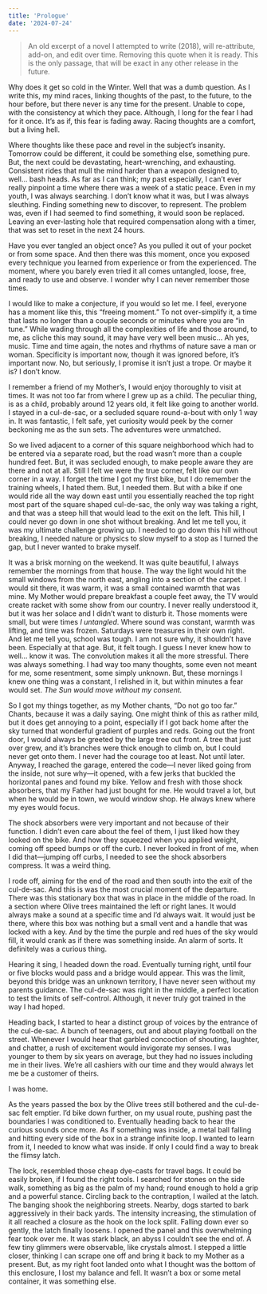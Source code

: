 ```yaml
---
title: 'Prologue'
date: '2024-07-24'
---
```


> An old excerpt of a novel I attempted to write (2018), will re-attribute, add-on, and edit over time. Removing this quote when it is ready. This is the only passage, that will be exact in any other release in the future.
> 

Why does it get so cold in the Winter. Well that was a dumb question. As I write this, my mind races, linking thoughts of the past, to the future, to the hour before, but there never is any time for the present. Unable to cope, with the consistency at which they pace. Although, I long for the fear I had for it once. It’s as if, this fear is fading away. Racing thoughts are a comfort, but a living hell.

Where thoughts like these pace and revel in the subject’s insanity. Tomorrow could be different, it could be something else, something pure. But, the next could be devastating, heart-wrenching, and exhausting. Consistent rides that mull the mind harder than a weapon designed to, well… bash heads. As far as I can think; my past especially, I can’t ever really pinpoint a time where there was a week of a static peace. Even in my youth, I was always searching. I don’t know what it was, but I was always sleuthing. Finding something new to discover, to represent. The problem was, even if I had seemed to find something, it would soon be replaced. Leaving an ever-lasting hole that required compensation along with a timer, that was set to reset in the next 24 hours.

Have you ever tangled an object once? As you pulled it out of your pocket or from some space. And then there was this moment, once you exposed every technique you learned from experience or from the experienced. The moment, where you barely even tried it all comes untangled, loose, free, and ready to use and observe. I wonder why I can never remember those times.

I would like to make a conjecture, if you would so let me. I feel, everyone has a moment like this, this “freeing moment.” To not over-simplify it, a time that lasts no longer than a couple seconds or minutes where you are “in tune.” While wading through all the complexities of life and those around, to me, as cliche this may sound, it may have very well been music… Ah yes, music. Time and time again, the notes and rhythms of nature save a man or woman. Specificity is important now, though it was ignored before, it’s important now. No, but seriously, I promise it isn’t just a trope. Or maybe it is? I don’t know. 

I remember a friend of my Mother’s, I would enjoy thoroughly to visit at times. It was not too far from where I grew up as a child. The peculiar thing, is as a child, probably around 12 years old, it felt like going to another world. I stayed in a cul-de-sac, or a secluded square round-a-bout with only 1 way in. It was fantastic, I felt safe, yet curiosity would peek by the corner beckoning me as the sun sets. The adventures were unmatched.

So we lived adjacent to a corner of this square neighborhood which had to be entered via a separate road, but the road wasn’t more than a couple hundred feet. But, it was secluded enough, to make people aware they are there and not at all. Still I felt we were the true corner, felt like our own corner in a way. I forget the time I got my first bike, but I do remember the training wheels, I hated them. But, I needed them. But with a bike if one would ride all the way down east until you essentially reached the top right most part of the square shaped cul-de-sac, the only way was taking a right, and that was a steep hill that would lead to the exit on the left. This hill, I could never go down in one shot without breaking. And let me tell you, it was my ultimate challenge growing up. I needed to go down this hill without breaking, I needed nature or physics to slow myself to a stop as I turned the gap, but I never wanted to brake myself.

It was a brisk morning on the weekend. It was quite beautiful, I always remember the mornings from that house. The way the light would hit the small windows from the north east, angling into a section of the carpet. I would sit there, it was warm, it was a small contained warmth that was mine. My Mother would prepare breakfast a couple feet away, the TV would create racket with some show from our country. I never really understood it, but it was her solace and I didn’t want to disturb it. Those moments were small, but were times *I untangled*. Where sound was constant, warmth was lifting, and time was frozen. Saturdays were treasures in their own right. And let me tell you, school was tough. I am not sure why, it shouldn’t have been. Especially at that age. But, it felt tough. I guess I never knew how to well… know it was. The convolution makes it all the more stressful. There was always something. I had way too many thoughts, some even not meant for me, some resentment, some simply unknown. But, these mornings I knew one thing was a constant, I relished in it, but within minutes a fear would set. *The Sun would move without my consent.*

So I got my things together, as my Mother chants, “Do not go too far.” Chants, because it was a daily saying. One might think of this as rather mild, but it does get annoying to a point, especially if I got back home after the sky turned that wonderful gradient of purples and reds. Going out the front door, I would always be greeted by the large tree out front. A tree that just over grew, and it’s branches were thick enough to climb on, but I could never get onto them. I never had the courage too at least. Not until later. Anyway, I reached the garage, entered the code—I never liked going from the inside, not sure why—it opened, with a few jerks that buckled the horizontal panes and found my bike. Yellow and fresh with those shock absorbers, that my Father had just bought for me. He would travel a lot, but when he would be in town, we would window shop. He always knew where my eyes would focus. 

The shock absorbers were very important and not because of their function. I didn’t even care about the feel of them, I just liked how they looked on the bike. And how they squeezed when you applied weight, coming off speed bumps or off the curb. I never looked in front of me, when I did that—jumping off curbs, I needed to see the shock absorbers compress. It was a weird thing.

I rode off, aiming for the end of the road and then south into the exit of the cul-de-sac. And this is was the most crucial moment of the departure. There was this stationary box that was in place in the middle of the road. In a section where Olive trees maintained the left or right lanes. It would always make a sound at a specific time and I’d always wait. It would just be there, where this box was nothing but a small vent and a handle that was locked with a key. And by the time the purple and red hues of the sky would fill, it would crank as if there was something inside. An alarm of sorts. It definitely was a curious thing. 

Hearing it sing, I headed down the road. Eventually turning right, until four or five blocks would pass and a bridge would appear. This was the limit, beyond this bridge was an unknown territory, I have never seen without my parents guidance. The cul-de-sac was right in the middle, a perfect location to test the limits of self-control. Although, it never truly got trained in the way I had hoped.

Heading back, I started to hear a distinct group of voices by the entrance of the cul-de-sac. A bunch of teenagers, out and about playing football on the street. Whenever I would hear that garbled concoction of shouting, laughter, and chatter, a rush of excitement would invigorate my senses. I was younger to them by six years on average, but they had no issues including me in their lives. We’re all cashiers with our time and they would always let me be a customer of theirs. 

I was home.

As the years passed the box by the Olive trees still bothered and the cul-de-sac felt emptier. I’d bike down further, on my usual route, pushing past the boundaries I was conditioned to. Eventually heading back to hear the curious sounds once more. As if something was inside, a metal ball falling and hitting every side of the box in a strange infinite loop. I wanted to learn from it, I needed to know what was inside. If only I could find a way to break the flimsy latch. 

The lock, resembled those cheap dye-casts for travel bags. It could be easily broken, if I found the right tools. I searched for stones on the side walk, something as big as the palm of my hand; round enough to hold a grip and a powerful stance. Circling back to the contraption, I wailed at the latch. The banging shook the neighboring streets. Nearby, dogs started to bark aggressively in their back yards. The intensity increasing, the stimulation of it all reached a closure as the hook on the lock split. Falling down ever so gently, the latch finally loosens. I opened the panel and this overwhelming fear took over me. It was stark black, an abyss I couldn’t see the end of. A few tiny glimmers were observable, like crystals almost. I stepped a little closer, thinking I can scrape one off and bring it back to my Mother as a present. But, as my right foot landed onto what I thought was the bottom of this enclosure, I lost my balance and fell. It wasn’t a box or some metal container, it was something else.